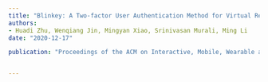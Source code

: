 ```yaml
---
title: "Blinkey: A Two-factor User Authentication Method for Virtual Reality Devices"
authors:
- Huadi Zhu, Wenqiang Jin, Mingyan Xiao, Srinivasan Murali, Ming Li
date: "2020-12-17"

publication: "Proceedings of the ACM on Interactive, Mobile, Wearable and Ubiquitous Technologies"


---
```

